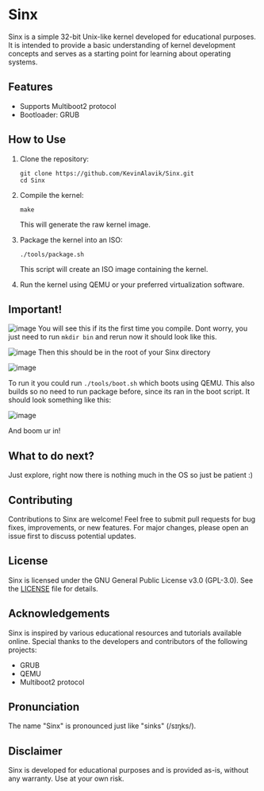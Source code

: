 # Sinx

Sinx is a simple 32-bit Unix-like kernel developed for educational purposes. It is intended to provide a basic understanding of kernel development concepts and serves as a starting point for learning about operating systems.

## Features

- Supports Multiboot2 protocol
- Bootloader: GRUB

## How to Use

1. Clone the repository:

    ```
    git clone https://github.com/KevinAlavik/Sinx.git
    cd Sinx
    ```

2. Compile the kernel:

    ```
    make
    ```

    This will generate the raw kernel image.

3. Package the kernel into an ISO:

    ```
    ./tools/package.sh
    ```

    This script will create an ISO image containing the kernel.

4. Run the kernel using QEMU or your preferred virtualization software.

## Important!
![image](https://github.com/KevinAlavik/Sinx/assets/95900603/213220c4-68a2-47a0-9ded-b6af6731d0ee)
You will see this if its the first time you compile. Dont worry, you just need to run `mkdir bin` and rerun now it should look like this.

![image](https://github.com/KevinAlavik/Sinx/assets/95900603/af501e5e-a122-45a3-b45b-a37f00ee9300)
Then this should be in the root of your Sinx directory

![image](https://github.com/KevinAlavik/Sinx/assets/95900603/d7e5a63b-2b3e-4126-a306-fa50923b76e4)

To run it you could run `./tools/boot.sh` which boots using QEMU. This also builds so no need to run package before, since its ran in the boot script.
It should look something like this:

![image](https://github.com/KevinAlavik/Sinx/assets/95900603/62edb681-49d9-4bcc-acb3-aae04d44db00)

And boom ur in!

## What to do next?
Just explore, right now there is nothing much in the OS so just be patient :)

## Contributing

Contributions to Sinx are welcome! Feel free to submit pull requests for bug fixes, improvements, or new features. For major changes, please open an issue first to discuss potential updates.

## License

Sinx is licensed under the GNU General Public License v3.0 (GPL-3.0). See the [LICENSE](LICENSE) file for details.

## Acknowledgements

Sinx is inspired by various educational resources and tutorials available online. Special thanks to the developers and contributors of the following projects:

- GRUB
- QEMU
- Multiboot2 protocol

## Pronunciation

The name "Sinx" is pronounced just like "sinks" (/sɪŋks/).

## Disclaimer

Sinx is developed for educational purposes and is provided as-is, without any warranty. Use at your own risk.

